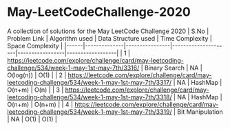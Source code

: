 # May-LeetCodeChallenge-2020
A collection of solutions for the May LeetCode Challenge 2020
| S.No | Problem Link | Algorithm used | Data Structure used | Time Complexity | Space Complexity |
|------|--------------|----------------|---------------------|-----------------|------------------|
| 1    | https://leetcode.com/explore/challenge/card/may-leetcoding-challenge/534/week-1-may-1st-may-7th/3316/ | Binary Search | NA | O(log(n)) | O(1) |
| 2    | https://leetcode.com/explore/challenge/card/may-leetcoding-challenge/534/week-1-may-1st-may-7th/3317/ | NA | HashMap | O(n+m) | O(n) |
| 3    | https://leetcode.com/explore/challenge/card/may-leetcoding-challenge/534/week-1-may-1st-may-7th/3318/ | NA | HashMap | O(n+m) | O(n+m) |
| 4    | https://leetcode.com/explore/challenge/card/may-leetcoding-challenge/534/week-1-may-1st-may-7th/3319/ | Bit Manipulation | NA | O(1) | O(1) |
